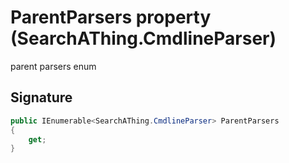 # ParentParsers property (SearchAThing.CmdlineParser)
parent parsers enum

## Signature
```csharp
public IEnumerable<SearchAThing.CmdlineParser> ParentParsers
{
    get;
}
```
